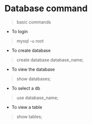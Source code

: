 # Database command
> basic commands

- To login
> mysql -u root

- To create database
> create database database_name;

- To view the database
> show databases;

- To select a db
> use database_name;

- To view a table
> show tables;

